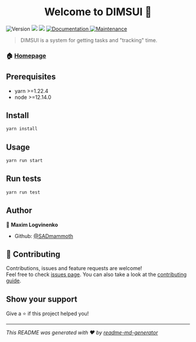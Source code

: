 <h1 align="center">Welcome to DIMSUI   👋</h1>
<p>
  <img alt="Version" src="https://img.shields.io/badge/version-0.1.0-blue.svg?cacheSeconds=2592000" />
  <img src="https://img.shields.io/badge/yarn-%3E%3D1.22.4-blue.svg" />
  <img src="https://img.shields.io/badge/node-%3E%3D12.14.0-blue.svg" />
  <a href="https://github.com/SADmammoth/DIMS.UI-4#readme" target="_blank">
    <img alt="Documentation" src="https://img.shields.io/badge/documentation-yes-brightgreen.svg" />
  </a>
  <a href="https://github.com/SADmammoth/DIMS.UI-4/graphs/commit-activity" target="_blank">
    <img alt="Maintenance" src="https://img.shields.io/badge/Maintained%3F-yes-green.svg" />
  </a>
</p>

> DIMSUI is a system for getting tasks and &#34;tracking&#34; time.

### 🏠 [Homepage](https://github.com/SADmammoth/DIMS.UI-4#readme)

## Prerequisites

- yarn >=1.22.4
- node >=12.14.0

## Install

```sh
yarn install
```

## Usage

```sh
yarn run start
```

## Run tests

```sh
yarn run test
```

## Author

👤 **Maxim Logvinenko**

- Github: [@SADmammoth](https://github.com/SADmammoth)

## 🤝 Contributing

Contributions, issues and feature requests are welcome!<br />Feel free to check [issues page](https://github.com/SADmammoth/DIMS.UI-4/issues). You can also take a look at the [contributing guide](https://github.com/SADmammoth/DIMS.UI-4/blob/master/CONTRIBUTING.md).

## Show your support

Give a ⭐️ if this project helped you!

---

_This README was generated with ❤️ by [readme-md-generator](https://github.com/kefranabg/readme-md-generator)_
